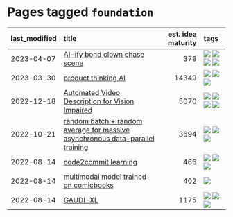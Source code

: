 # Pages tagged `foundation`

|last_modified|title|est. idea maturity|tags
|:---|:---|---:|:---|
|2023-04-07|[AI-ify bond clown chase scene](../bond_clown_chase_scene.md)|379|[![](https://img.shields.io/badge/tag-animation-32f6f2)](../tags/animation.md) [![](https://img.shields.io/badge/tag-experimental-c02c21)](../tags/experimental.md) [![](https://img.shields.io/badge/tag-foundation-b25b5)](../tags/foundation.md) [![](https://img.shields.io/badge/tag-wip-ab4f55)](../tags/wip.md)|
|2023-03-30|[product thinking AI](../product_thinking_ai.md)|14349|[![](https://img.shields.io/badge/tag-experimental-c02c21)](../tags/experimental.md) [![](https://img.shields.io/badge/tag-foundation-b25b5)](../tags/foundation.md) [![](https://img.shields.io/badge/tag-tooling-e5fa6f)](../tags/tooling.md)|
|2022-12-18|[Automated Video Description for Vision Impaired](../automated-video-description.md)|5070|[![](https://img.shields.io/badge/tag-accessibility-b7fb0)](../tags/accessibility.md) [![](https://img.shields.io/badge/tag-dataset-f53bfe)](../tags/dataset.md) [![](https://img.shields.io/badge/tag-foundation-b25b5)](../tags/foundation.md) [![](https://img.shields.io/badge/tag-publicgood-4a3565)](../tags/publicgood.md)|
|2022-10-21|[random batch + random average for massive asynchronous data-parallel training](../async-evolutionary-ddp.md)|3694|[![](https://img.shields.io/badge/tag-experimental-c02c21)](../tags/experimental.md) [![](https://img.shields.io/badge/tag-foundation-b25b5)](../tags/foundation.md) [![](https://img.shields.io/badge/tag-tooling-e5fa6f)](../tags/tooling.md)|
|2022-08-14|[code2commit learning](../code2commit-learning.md)|466|[![](https://img.shields.io/badge/tag-carp-e839f4)](../tags/carp.md) [![](https://img.shields.io/badge/tag-experimental-c02c21)](../tags/experimental.md) [![](https://img.shields.io/badge/tag-foundation-b25b5)](../tags/foundation.md)|
|2022-08-14|[multimodal model trained on comicbooks](../multimodal-model-trained-on-comicbooks.md)|402|[![](https://img.shields.io/badge/tag-foundation-b25b5)](../tags/foundation.md)|
|2022-08-14|[GAUDI-XL](../gaudi-xl.md)|1175|[![](https://img.shields.io/badge/tag-animation-32f6f2)](../tags/animation.md) [![](https://img.shields.io/badge/tag-experimental-c02c21)](../tags/experimental.md) [![](https://img.shields.io/badge/tag-foundation-b25b5)](../tags/foundation.md)|